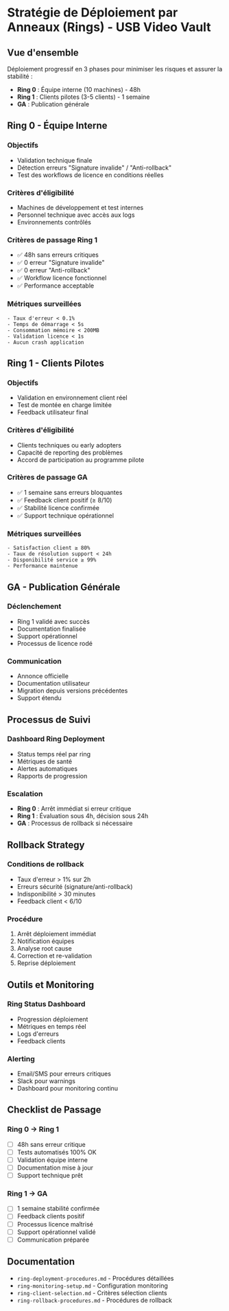 # Stratégie de Déploiement par Anneaux (Rings) - USB Video Vault

## Vue d'ensemble

Déploiement progressif en 3 phases pour minimiser les risques et assurer la stabilité :

- **Ring 0** : Équipe interne (10 machines) - 48h
- **Ring 1** : Clients pilotes (3-5 clients) - 1 semaine  
- **GA** : Publication générale

## Ring 0 - Équipe Interne

### Objectifs
- Validation technique finale
- Détection erreurs "Signature invalide" / "Anti-rollback"
- Test des workflows de licence en conditions réelles

### Critères d'éligibilité
- Machines de développement et test internes
- Personnel technique avec accès aux logs
- Environnements contrôlés

### Critères de passage Ring 1
- ✅ 48h sans erreurs critiques
- ✅ 0 erreur "Signature invalide" 
- ✅ 0 erreur "Anti-rollback"
- ✅ Workflow licence fonctionnel
- ✅ Performance acceptable

### Métriques surveillées
```
- Taux d'erreur < 0.1%
- Temps de démarrage < 5s
- Consommation mémoire < 200MB
- Validation licence < 1s
- Aucun crash application
```

## Ring 1 - Clients Pilotes

### Objectifs
- Validation en environnement client réel
- Test de montée en charge limitée
- Feedback utilisateur final

### Critères d'éligibilité
- Clients techniques ou early adopters
- Capacité de reporting des problèmes
- Accord de participation au programme pilote

### Critères de passage GA
- ✅ 1 semaine sans erreurs bloquantes
- ✅ Feedback client positif (≥ 8/10)
- ✅ Stabilité licence confirmée
- ✅ Support technique opérationnel

### Métriques surveillées
```
- Satisfaction client ≥ 80%
- Taux de résolution support < 24h
- Disponibilité service ≥ 99%
- Performance maintenue
```

## GA - Publication Générale

### Déclenchement
- Ring 1 validé avec succès
- Documentation finalisée
- Support opérationnel
- Processus de licence rodé

### Communication
- Annonce officielle
- Documentation utilisateur
- Migration depuis versions précédentes
- Support étendu

## Processus de Suivi

### Dashboard Ring Deployment
- Status temps réel par ring
- Métriques de santé
- Alertes automatiques
- Rapports de progression

### Escalation
- **Ring 0** : Arrêt immédiat si erreur critique
- **Ring 1** : Évaluation sous 4h, décision sous 24h
- **GA** : Processus de rollback si nécessaire

## Rollback Strategy

### Conditions de rollback
- Taux d'erreur > 1% sur 2h
- Erreurs sécurité (signature/anti-rollback)
- Indisponibilité > 30 minutes
- Feedback client < 6/10

### Procédure
1. Arrêt déploiement immédiat
2. Notification équipes
3. Analyse root cause
4. Correction et re-validation
5. Reprise déploiement

## Outils et Monitoring

### Ring Status Dashboard
- Progression déploiement
- Métriques en temps réel
- Logs d'erreurs
- Feedback clients

### Alerting
- Email/SMS pour erreurs critiques
- Slack pour warnings
- Dashboard pour monitoring continu

## Checklist de Passage

### Ring 0 → Ring 1
- [ ] 48h sans erreur critique
- [ ] Tests automatisés 100% OK
- [ ] Validation équipe interne
- [ ] Documentation mise à jour
- [ ] Support technique prêt

### Ring 1 → GA
- [ ] 1 semaine stabilité confirmée
- [ ] Feedback clients positif
- [ ] Processus licence maîtrisé
- [ ] Support opérationnel validé
- [ ] Communication préparée

## Documentation

- `ring-deployment-procedures.md` - Procédures détaillées
- `ring-monitoring-setup.md` - Configuration monitoring
- `ring-client-selection.md` - Critères sélection clients
- `ring-rollback-procedures.md` - Procédures de rollback